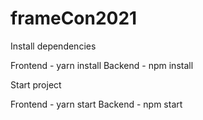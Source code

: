 # frameCon2021

Install dependencies

Frontend - yarn install
Backend - npm install

Start project

Frontend - yarn start
Backend - npm start

